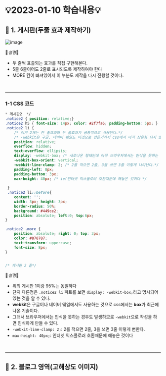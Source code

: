 # 💡2023-01-10 학습내용💡

## 🔎 1. 게시판(두줄 효과 제작하기)
![image](https://user-images.githubusercontent.com/94120988/211494715-18579e5c-1fce-433e-a891-434312116737.png)


📕*설명*📕
- 두 줄씩 표출되는 효과를 직접 구현해본다.
- 5줄 6줄이어도 2줄로 표시되도록 제작하여야 한다
- MORE 칸이 빠져있어서 이 부분도 제작을 다시 진행할 것이다.
<br>
<hr>

### 1-1 CSS 코드
```CSS
* 게시판2  */
.notice2 { position: relative;}
.notice2 h5 { font-size: 14px; color: #2f7fa6; padding-bottom: 5px; }
.notice2 li { 
    /* 이거 2개는 한 줄효과와 두 줄효과가 공통적으로 사용된다.*/
    /* -webkit은 구글, 네이버 웨일도 이것으로 만든거라서 css에서 아직 상용화 되지 않은 기술을 쓸때 -webkit붙여서 사용하면 된다. */
    position: relative; 
    overflow: hidden;
    text-overflow: ellipsis;
    display: -webkit-box; /* 새로나온 형태인데 아직 브라우저에서는 인식을 못하는 경우가 많아서 따로 설정을 해줘야한다.*/
    -webkit-box-orient: vertical;
    -webkit-line-clamp: 2; /* 2를 적으면 2줄, 3을 쓰면 3줄 이렇게 나타난다.*/
    padding-left: 8px;
    padding-bottom: 3px;
    max-height: 40px; /* ie(인터넷 익스폴로러 호환때문에 해놓은 것이다 */
    
 }
 .notice2 li::before{
    content: '';
    width: 3px; height: 3px;
    border-radius: 50%;
    background: #449ce2;
    position: absolute; left:0; top:6px;
}

.notice2 .more { 
    position: absolute; right: 0; top: 3px;
    color: #878787;
    text-transform: uppercase;
    font-size: 8px;
}


/* 게시판 2 끝*/
```
📕*설명*📕
- 위의 게시판 1이랑 95%는 동일하다
- 단지 다른점은 ```.notice2 li``` 파트를 보면 ```display: -webkit-box;```라고 명시되어 있는 것을 알 수 있다.
- <b>webkit</b>은 구글이나 네이버 웨일에서도 사용하는 것으로 css에서는 <b>box</b>가 최근에 나온 기술이다.
- 그래서 브라우저에서는 인식을 못하는 경우도 발생하므로 ```-webkit```으로 작성을 하면 인식하게 만들 수 있다.
- ```-webkit-line-clamp: 2;```: 2를 적으면 2줄, 3을 쓰면 3줄 이렇게 변한다. 
- ```max-height: 40px;```: 인터넷 익스폴로러 호환때문에 해놓은 것이다 
<br>
<hr>

## 🔎 2. 블로그 영역(고해상도 이미지)

